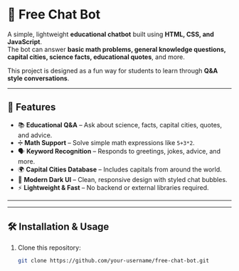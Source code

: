 # 🧠 Free Chat Bot

A simple, lightweight **educational chatbot** built using **HTML, CSS, and JavaScript**.  
The bot can answer **basic math problems, general knowledge questions, capital cities, science facts, educational quotes**, and more.  

This project is designed as a fun way for students to learn through **Q&A style conversations**.

---

## 🚀 Features
- 📚 **Educational Q&A** – Ask about science, facts, capital cities, quotes, and advice.  
- ➗ **Math Support** – Solve simple math expressions like `5+3*2`.  
- 🗣️ **Keyword Recognition** – Responds to greetings, jokes, advice, and more.  
- 🌍 **Capital Cities Database** – Includes capitals from around the world.  
- 🎨 **Modern Dark UI** – Clean, responsive design with styled chat bubbles.  
- ⚡ **Lightweight & Fast** – No backend or external libraries required.  

---



---

## 🛠️ Installation & Usage
1. Clone this repository:
   ```bash
   git clone https://github.com/your-username/free-chat-bot.git
